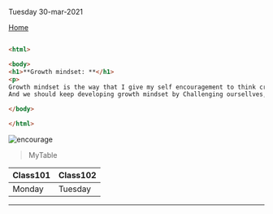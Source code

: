 Tuesday 30-mar-2021 

[Home](README.md)



```html

<html>

<body>
<h1>**Growth mindset: **</h1>
<p>
Growth mindset is the way that I give my self encouragement to think creativity and that everything I think about it will come true by working hard and commitment. also we should give ourselves a gift after any achivment that we reach like embrace or something that we like. that the way that I use.
And we should keep developing growth mindset by Challenging oursellves, face  obstacles, do all our effort to reach our goals, criticism our seleves in a good way to improve it and read about  success of others to be inspired for us.</p>

</body>

</html>
```

![encourage](https://image.shutterstock.com/image-photo/can-self-motivation-cutting-letter-260nw-264221285.jpg)




>MyTable

Class101|Class102 
--------|---------
Monday  | Tuesday 
------------------------------------------------------------



